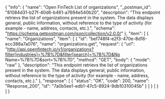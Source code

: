 {
  "info": {
    "name": "Open FinTech List of organizations",
    "_postman_id": "81084d31-b27f-40d6-b461-a7694e540b20",
    "description": "This endpoint retrievs the list of organizations present in the system. The data displays general, public information, without reference to the type of activity (for example - name, address, contacts, etc.).",
    "schema": "https://schema.getpostman.com/json/collection/v2.0.0/"
  },
  "item": [
    {
      "name": "Organizations",
      "item": [
        {
          "id": "bef748f4-e2f3-470e-8d16-ecc388a7a076",
          "name": "organizations.get",
          "request": {
            "url": "http://api.openfintech.io/v1/organizations?filter[industries]=%7B%7D&filter[search]=%7B%7D&No Name=%7B%7D&sort=%7B%7D",
            "method": "GET",
            "body": {
              "mode": "raw"
            },
            "description": "This endpoint retrievs the list of organizations present in the system. The data displays general, public information, without reference to the type of activity (for example - name, address, contacts, etc.)."
          },
          "response": [
            {
              "status": "OK",
              "code": 200,
              "name": "Response_200",
              "id": "7a0b5ee1-edb1-47c5-8924-9db10310045b"
            }
          ]
        }
      ]
    }
  ]
}